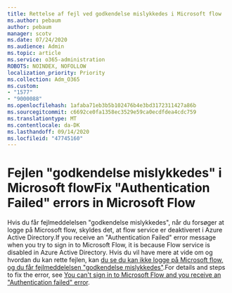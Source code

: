 ```yaml
---
title: Rettelse af fejl ved godkendelse mislykkedes i Microsoft flow
ms.author: pebaum
author: pebaum
manager: scotv
ms.date: 07/24/2020
ms.audience: Admin
ms.topic: article
ms.service: o365-administration
ROBOTS: NOINDEX, NOFOLLOW
localization_priority: Priority
ms.collection: Adm_O365
ms.custom:
- "1577"
- "9000088"
ms.openlocfilehash: 1afaba71eb3b5b102476b4e3bd3172311427a86b
ms.sourcegitcommit: c6692ce0fa1358ec3529e59ca0ecdfdea4cdc759
ms.translationtype: MT
ms.contentlocale: da-DK
ms.lasthandoff: 09/14/2020
ms.locfileid: "47745160"
---
```

# <a name="fix-authentication-failed-errors-in-microsoft-flow"></a><span data-ttu-id="e04ee-102">Fejlen "godkendelse mislykkedes" i Microsoft flow</span><span class="sxs-lookup"><span data-stu-id="e04ee-102">Fix "Authentication Failed" errors in Microsoft Flow</span></span>

<span data-ttu-id="e04ee-103">Hvis du får fejlmeddelelsen "godkendelse mislykkedes", når du forsøger at logge på Microsoft flow, skyldes det, at flow service er deaktiveret i Azure Active Directory.</span><span class="sxs-lookup"><span data-stu-id="e04ee-103">If you receive an "Authentication Failed" error message when you try to sign in to Microsoft Flow, it is because Flow service is disabled in Azure Active Directory.</span></span> <span data-ttu-id="e04ee-104">Hvis du vil have mere at vide om og hvordan du kan rette fejlen, kan [du se du kan ikke logge på Microsoft flow, og du får fejlmeddelelsen "godkendelse mislykkedes"](https://support.microsoft.com/help/4316891).</span><span class="sxs-lookup"><span data-stu-id="e04ee-104">For details and steps to fix the error, see [You can't sign in to Microsoft Flow and you receive an "Authentication failed" error](https://support.microsoft.com/help/4316891).</span></span>